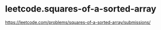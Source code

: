 # leetcode.squares-of-a-sorted-array
https://leetcode.com/problems/squares-of-a-sorted-array/submissions/

